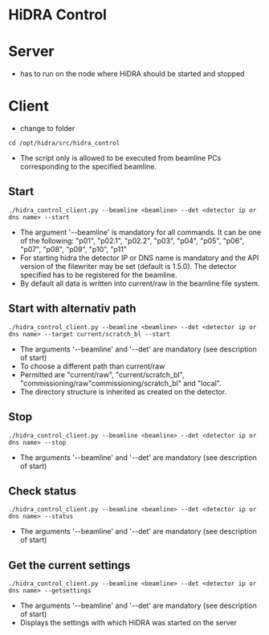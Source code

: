 # HiDRA Control

# Server

* has to run on the node where HiDRA should be started and stopped

# Client

* change to folder
```
cd /opt/hidra/src/hidra_control
```
* The script only is allowed to be executed from beamline PCs corresponding to 
  the specified beamline.

## Start

```
./hidra_control_client.py --beamline <beamline> --det <detector ip or dns name> --start
```

* The argument '--beamline' is mandatory for all commands. It can be one of the 
  following: 
  "p01", "p02.1", "p02.2", "p03", "p04", "p05", "p06", "p07", "p08", "p09", 
  "p10", "p11"
* For starting hidra the detector IP or DNS name is mandatory and the API 
  version of the filewriter may be set (default is 1.5.0). The detector 
  specified has to be registered for the beamline.
* By default all data is written into current/raw in the beamline file system.

## Start with alternativ path

```
./hidra_control_client.py --beamline <beamline> --det <detector ip or dns name> --target current/scratch_bl --start
```

* The arguments '--beamline' and '--det' are mandatory (see description of start)
* To choose a different path than current/raw
* Permitted are "current/raw", "current/scratch_bl", "commissioning/raw"commissioning/scratch_bl" and "local".
* The directory structure is inherited as created on the detector.

## Stop

```
./hidra_control_client.py --beamline <beamline> --det <detector ip or dns name> --stop
```

* The arguments '--beamline' and '--det' are mandatory (see description of start)

## Check status

```
./hidra_control_client.py --beamline <beamline> --det <detector ip or dns name> --status
```

* The arguments '--beamline' and '--det' are mandatory (see description of start)

## Get the current settings

```
./hidra_control_client.py --beamline <beamline> --det <detector ip or dns name> --getsettings
```

* The arguments '--beamline' and '--det' are mandatory (see description of start)
* Displays the settings with which HiDRA was started on the server
